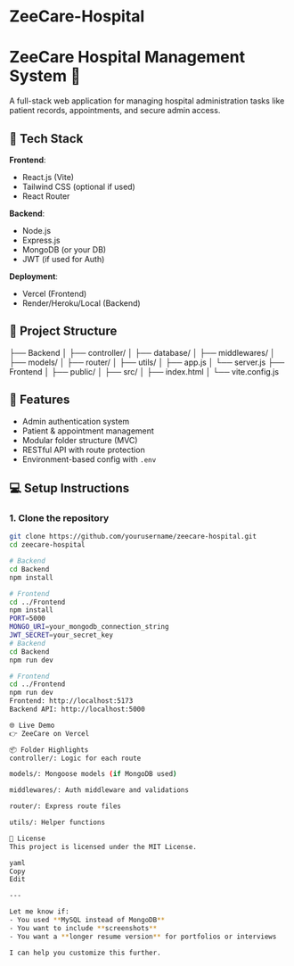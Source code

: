 # ZeeCare-Hospital
# ZeeCare Hospital Management System 🏥

A full-stack web application for managing hospital administration tasks like patient records, appointments, and secure admin access.

## 🚀 Tech Stack

**Frontend**:  
- React.js (Vite)
- Tailwind CSS (optional if used)
- React Router

**Backend**:  
- Node.js
- Express.js
- MongoDB (or your DB)
- JWT (if used for Auth)

**Deployment**:  
- Vercel (Frontend)
- Render/Heroku/Local (Backend)

## 📁 Project Structure 
├── Backend
│ ├── controller/
│ ├── database/
│ ├── middlewares/
│ ├── models/
│ ├── router/
│ ├── utils/
│ ├── app.js
│ └── server.js
├── Frontend
│ ├── public/
│ ├── src/
│ ├── index.html
│ └── vite.config.js


## 🔐 Features

- Admin authentication system
- Patient & appointment management
- Modular folder structure (MVC)
- RESTful API with route protection
- Environment-based config with `.env`

## 💻 Setup Instructions

### 1. Clone the repository

```bash
git clone https://github.com/yourusername/zeecare-hospital.git
cd zeecare-hospital

# Backend
cd Backend
npm install

# Frontend
cd ../Frontend
npm install
PORT=5000
MONGO_URI=your_mongodb_connection_string
JWT_SECRET=your_secret_key
# Backend
cd Backend
npm run dev

# Frontend
cd ../Frontend
npm run dev
Frontend: http://localhost:5173
Backend API: http://localhost:5000

🌐 Live Demo
👉 ZeeCare on Vercel

📦 Folder Highlights
controller/: Logic for each route

models/: Mongoose models (if MongoDB used)

middlewares/: Auth middleware and validations

router/: Express route files

utils/: Helper functions

📄 License
This project is licensed under the MIT License.

yaml
Copy
Edit

---

Let me know if:
- You used **MySQL instead of MongoDB**
- You want to include **screenshots**
- You want a **longer resume version** for portfolios or interviews

I can help you customize this further.









